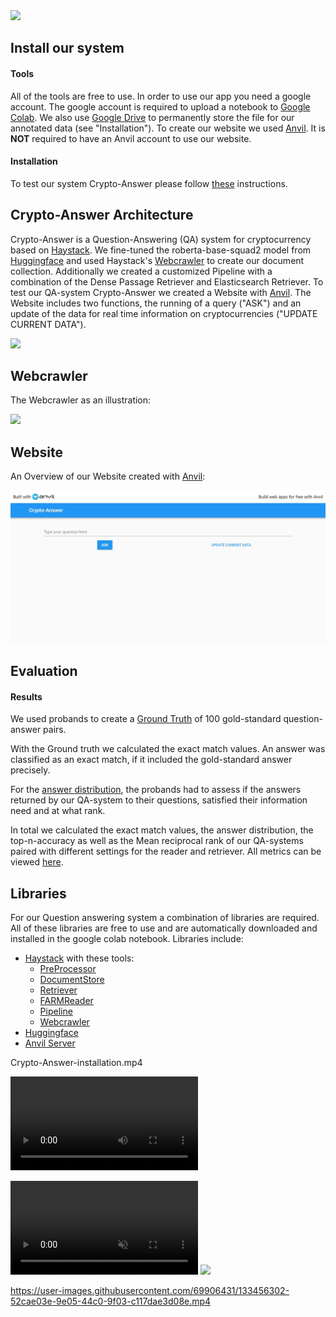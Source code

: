 
<img height="200px" src= "https://drive.google.com/uc?export=view&id=1eJvUUvSGun8bQWWQLz3r-fci09Qumnn5">

## Install our system ##

#### Tools ####

All of the tools are free to use. 
In order to use our app you need a google account. 
The google account is required to upload a notebook to [Google Colab](https://colab.research.google.com/). We also use [Google Drive](http://drive.google.com/) to permanently store the file for our annotated data (see "Installation").
To create our website we used [Anvil](https://anvil.works/). It is **NOT** required to have an Anvil account to use our website.

#### Installation ####

To test our system Crypto-Answer please follow [these](./docs/Installation-instructions.md) instructions.


## Crypto-Answer Architecture ##

Crypto-Answer is a Question-Answering (QA) system for cryptocurrency based on [Haystack](https://github.com/deepset-ai/haystack/).
We fine-tuned the roberta-base-squad2 model from [Huggingface](https://huggingface.co/deepset/roberta-base-squad2) and used Haystack's [Webcrawler](https://haystack.deepset.ai/usage/preprocessing) to create our document collection. Additionally we created a customized Pipeline with a combination of the Dense Passage Retriever and Elasticsearch Retriever.
To test our QA-system Crypto-Answer we created a Website with [Anvil](https://anvil.works/docs/uplink/quickstart).
The Website includes two functions, the running of a query ("ASK") and an update of the data for real time information on cryptocurrencies ("UPDATE CURRENT DATA").

<img height="400px" src="https://drive.google.com/uc?export=view&id=1CpzXC_YuMFifrlum67ILLxWW0-X6-81E">

## Webcrawler ##

The Webcrawler as an illustration:

<img height="300px" src="https://drive.google.com/uc?export=view&id=1e_5kdZ2uHqqG1jLTifzYh3hU8gY8ipt4">

## Website ##

An Overview of our Website created with [Anvil](https://anvil.works/docs/uplink/quickstart):

<img src="docs/images/crypto_answer-website.jpeg">

## Evaluation ##

#### Results ####

We used probands to create a [Ground Truth](./docs/Ground-Truth.md) of 100 gold-standard question-answer pairs.

With the Ground truth we calculated the exact match values. An answer was classified as an exact match, if it included the gold-standard answer precisely.

For the [answer distribution](./docs/answer-distribution.md), the probands had to assess if the answers returned by our QA-system to their questions, satisfied their information need and at what rank.

In total we calculated the exact match values, the answer distribution, the top-n-accuracy as well as the Mean reciprocal rank of our QA-systems paired with different settings for the reader and retriever. All metrics can be viewed [here](./docs/metrics.md).

## Libraries ##

For our Question answering system a combination of libraries are required. All of these libraries are free to use and are automatically downloaded and installed in the google colab notebook. Libraries include:
- [Haystack](https://github.com/deepset-ai/haystack/) with these tools:
  - [PreProcessor](https://haystack.deepset.ai/usage/preprocessing)
  - [DocumentStore](https://haystack.deepset.ai/usage/document-store)
  - [Retriever](https://haystack.deepset.ai/usage/retriever)
  - [FARMReader](https://haystack.deepset.ai/usage/reader)
  - [Pipeline](https://haystack.deepset.ai/usage/pipelines)
  - [Webcrawler](https://haystack.deepset.ai/usage/preprocessing)
- [Huggingface](https://huggingface.co/deepset/roberta-base-squad2)
- [Anvil Server](https://anvil.works/docs/uplink/quickstart)


Crypto-Answer-installation.mp4


![Installation-video](./docs/images/Crypto-Answer-installation.mp4)


<video auto-play="true" loop="loop" muted="muted" plays-inline="true">
  <source src="./docs/images/Crypto-Answer-installation.mp4" type="video/mp4">
</video>


<img height="300px" src="./docs/images/Crypto-Answer-installation.mp4">


https://user-images.githubusercontent.com/69906431/133456302-52cae03e-9e05-44c0-9f03-c117dae3d08e.mp4
